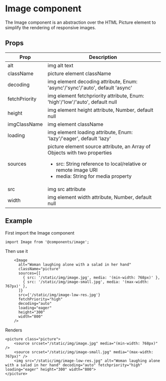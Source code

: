 # Image component

The Image component is an abstraction over the HTML Picture element to simplify the rendering of responsive images.

## Props

| Prop          | Description                                                                                                                                                                                      |
| ------------- | ------------------------------------------------------------------------------------------------------------------------------------------------------------------------------------------------ |
| alt           | img alt text                                                                                                                                                                                     |
| className     | picture element className                                                                                                                                                                        |
| decoding      | img element decoding attribute, Enum: 'async'/'sync'/'auto', default 'async'                                                                                                                     |
| fetchPriority | img element fetchpriority attribute, Enum: 'high'/'low'/'auto', default null                                                                                                                     |
| height        | img element height attribute, Number, default null                                                                                                                                               |
| imgClassName  | img element className                                                                                                                                                                            |
| loading       | img element loading attribute, Enum: 'lazy'/'eager', default 'lazy'                                                                                                                              |
| sources       | picture element source attribute, an Array of Objects with two properties <ul><li>src: String reference to local/relative or remote image URI</li><li>media: String for media property</li></ul> |
| src           | img src attribute                                                                                                                                                                                |
| width         | img element width attribute, Number, default null                                                                                                                                                |

## Example

First import the Image component

```
import Image from '@components/image';
```

Then use it

```
	<Image
	  alt="Woman laughing alone with a salad in her hand"
	  className="picture"
	  sources={[
		{ src: '/static/img/image.jpg', media: '(min-width: 768px)' },
		{ src: '/static/img/image-small.jpg', media: '(max-width: 767px)' },
	  ]}
	  src={'/static/img/image-low-res.jpg'}
	  fetchPriority="high"
	  decoding="auto"
	  loading="eager"
	  height="300"
	  width="800"
	/>
```

Renders

```
<picture class="picture">
	<source srcset="/static/img/image.jpg" media="(min-width: 768px)" />
	<source srcset="/static/img/image-small.jpg" media="(max-width: 767px)" />
	<img src="/static/img/image-low-res.jpg" alt="Woman laughing alone with a salad in her hand" decoding="auto" fetchpriority="high" loading="eager" height="300" width="800">
</picture>

```
